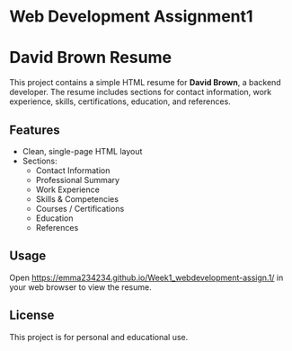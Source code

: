 # Web Development Assignment1
# David Brown Resume

This project contains a simple HTML resume for **David Brown**, a backend developer. The resume includes sections for contact information, work experience, skills, certifications, education, and references.

## Features

- Clean, single-page HTML layout
- Sections:
  - Contact Information
  - Professional Summary
  - Work Experience
  - Skills & Competencies
  - Courses / Certifications
  - Education
  - References

## Usage

Open https://emma234234.github.io/Week1_webdevelopment-assign.1/ in your web browser to view the resume.

## License

This project is for personal and educational use.
